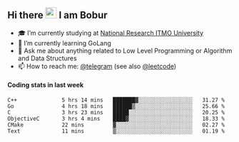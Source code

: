 ## Hi there <img src="https://media.giphy.com/media/hvRJCLFzcasrR4ia7z/giphy.gif" width="25px" height="25px"> I am Bobur

- :mortar_board: I’m currently studying at [National Research ITMO University](https://itmo.ru/)
- :seedling: I’m currently learning GoLang
- :speech_balloon: Ask me about anything related to Low Level Programming or Algorithm and Data Structures
- :mailbox: How to reach me: [@telegram](https://t.me/octoant) (see also [@leetcode](https://leetcode.com/octoant/))    

#### Coding stats in last week

<!--START_SECTION:waka-->

```text
C++              5 hrs 14 mins   ███████▓░░░░░░░░░░░░░░░░░   31.27 %
Go               4 hrs 18 mins   ██████▒░░░░░░░░░░░░░░░░░░   25.66 %
C                3 hrs 23 mins   █████░░░░░░░░░░░░░░░░░░░░   20.25 %
ObjectiveC       3 hrs 4 mins    ████▓░░░░░░░░░░░░░░░░░░░░   18.33 %
CMake            22 mins         ▓░░░░░░░░░░░░░░░░░░░░░░░░   02.27 %
Text             11 mins         ▒░░░░░░░░░░░░░░░░░░░░░░░░   01.19 %
```

<!--END_SECTION:waka-->
